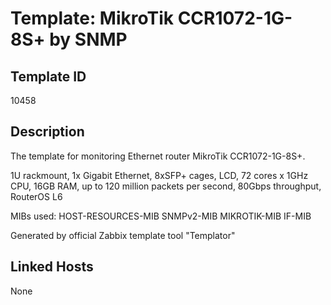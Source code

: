 # Template: MikroTik CCR1072-1G-8S+ by SNMP

## Template ID
10458

## Description
The template for monitoring Ethernet router MikroTik CCR1072-1G-8S+.

1U rackmount, 1x Gigabit Ethernet, 8xSFP+ cages, LCD, 72 cores x 1GHz CPU, 16GB
RAM, up to 120 million packets per second, 80Gbps throughput, RouterOS L6

MIBs used:
HOST-RESOURCES-MIB
SNMPv2-MIB
MIKROTIK-MIB
IF-MIB

Generated by official Zabbix template tool "Templator"

## Linked Hosts
None

